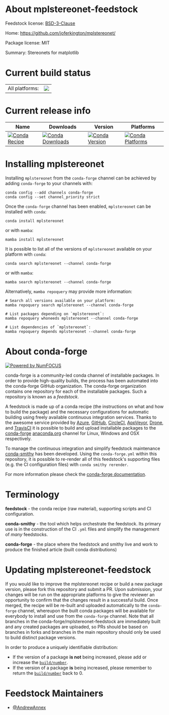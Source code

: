 About mplstereonet-feedstock
============================

Feedstock license: [BSD-3-Clause](https://github.com/conda-forge/mplstereonet-feedstock/blob/main/LICENSE.txt)

Home: https://github.com/joferkington/mplstereonet/

Package license: MIT

Summary: Stereonets for matplotlib

Current build status
====================


<table><tr><td>All platforms:</td>
    <td>
      <a href="https://dev.azure.com/conda-forge/feedstock-builds/_build/latest?definitionId=16461&branchName=main">
        <img src="https://dev.azure.com/conda-forge/feedstock-builds/_apis/build/status/mplstereonet-feedstock?branchName=main">
      </a>
    </td>
  </tr>
</table>

Current release info
====================

| Name | Downloads | Version | Platforms |
| --- | --- | --- | --- |
| [![Conda Recipe](https://img.shields.io/badge/recipe-mplstereonet-green.svg)](https://anaconda.org/conda-forge/mplstereonet) | [![Conda Downloads](https://img.shields.io/conda/dn/conda-forge/mplstereonet.svg)](https://anaconda.org/conda-forge/mplstereonet) | [![Conda Version](https://img.shields.io/conda/vn/conda-forge/mplstereonet.svg)](https://anaconda.org/conda-forge/mplstereonet) | [![Conda Platforms](https://img.shields.io/conda/pn/conda-forge/mplstereonet.svg)](https://anaconda.org/conda-forge/mplstereonet) |

Installing mplstereonet
=======================

Installing `mplstereonet` from the `conda-forge` channel can be achieved by adding `conda-forge` to your channels with:

```
conda config --add channels conda-forge
conda config --set channel_priority strict
```

Once the `conda-forge` channel has been enabled, `mplstereonet` can be installed with `conda`:

```
conda install mplstereonet
```

or with `mamba`:

```
mamba install mplstereonet
```

It is possible to list all of the versions of `mplstereonet` available on your platform with `conda`:

```
conda search mplstereonet --channel conda-forge
```

or with `mamba`:

```
mamba search mplstereonet --channel conda-forge
```

Alternatively, `mamba repoquery` may provide more information:

```
# Search all versions available on your platform:
mamba repoquery search mplstereonet --channel conda-forge

# List packages depending on `mplstereonet`:
mamba repoquery whoneeds mplstereonet --channel conda-forge

# List dependencies of `mplstereonet`:
mamba repoquery depends mplstereonet --channel conda-forge
```


About conda-forge
=================

[![Powered by
NumFOCUS](https://img.shields.io/badge/powered%20by-NumFOCUS-orange.svg?style=flat&colorA=E1523D&colorB=007D8A)](https://numfocus.org)

conda-forge is a community-led conda channel of installable packages.
In order to provide high-quality builds, the process has been automated into the
conda-forge GitHub organization. The conda-forge organization contains one repository
for each of the installable packages. Such a repository is known as a *feedstock*.

A feedstock is made up of a conda recipe (the instructions on what and how to build
the package) and the necessary configurations for automatic building using freely
available continuous integration services. Thanks to the awesome service provided by
[Azure](https://azure.microsoft.com/en-us/services/devops/), [GitHub](https://github.com/),
[CircleCI](https://circleci.com/), [AppVeyor](https://www.appveyor.com/),
[Drone](https://cloud.drone.io/welcome), and [TravisCI](https://travis-ci.com/)
it is possible to build and upload installable packages to the
[conda-forge](https://anaconda.org/conda-forge) [anaconda.org](https://anaconda.org/)
channel for Linux, Windows and OSX respectively.

To manage the continuous integration and simplify feedstock maintenance
[conda-smithy](https://github.com/conda-forge/conda-smithy) has been developed.
Using the ``conda-forge.yml`` within this repository, it is possible to re-render all of
this feedstock's supporting files (e.g. the CI configuration files) with ``conda smithy rerender``.

For more information please check the [conda-forge documentation](https://conda-forge.org/docs/).

Terminology
===========

**feedstock** - the conda recipe (raw material), supporting scripts and CI configuration.

**conda-smithy** - the tool which helps orchestrate the feedstock.
                   Its primary use is in the construction of the CI ``.yml`` files
                   and simplify the management of *many* feedstocks.

**conda-forge** - the place where the feedstock and smithy live and work to
                  produce the finished article (built conda distributions)


Updating mplstereonet-feedstock
===============================

If you would like to improve the mplstereonet recipe or build a new
package version, please fork this repository and submit a PR. Upon submission,
your changes will be run on the appropriate platforms to give the reviewer an
opportunity to confirm that the changes result in a successful build. Once
merged, the recipe will be re-built and uploaded automatically to the
`conda-forge` channel, whereupon the built conda packages will be available for
everybody to install and use from the `conda-forge` channel.
Note that all branches in the conda-forge/mplstereonet-feedstock are
immediately built and any created packages are uploaded, so PRs should be based
on branches in forks and branches in the main repository should only be used to
build distinct package versions.

In order to produce a uniquely identifiable distribution:
 * If the version of a package **is not** being increased, please add or increase
   the [``build/number``](https://docs.conda.io/projects/conda-build/en/latest/resources/define-metadata.html#build-number-and-string).
 * If the version of a package **is** being increased, please remember to return
   the [``build/number``](https://docs.conda.io/projects/conda-build/en/latest/resources/define-metadata.html#build-number-and-string)
   back to 0.

Feedstock Maintainers
=====================

* [@AndrewAnnex](https://github.com/AndrewAnnex/)

